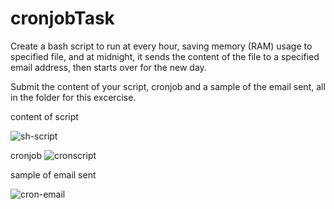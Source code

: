 # cronjobTask
Create a bash script to run at every hour, saving memory (RAM) usage to  specified file, 
and at midnight, it sends the content of the file to a specified email address, then starts over for the new day.

Submit the content of your script, cronjob and a sample of the email sent, all in the folder for this excercise.

content of script

![sh-script](https://user-images.githubusercontent.com/104599818/194786390-70155515-df27-4250-af7a-c1d3f6bcaa3b.png)


cronjob
![cronscript](https://user-images.githubusercontent.com/104599818/194786406-4f4d7eee-4b3d-41b5-a528-5ba30028be3b.png)


sample of email sent

![cron-email](https://user-images.githubusercontent.com/104599818/194786423-a0865e41-9236-4a42-9f1a-06c0736953e1.png)
